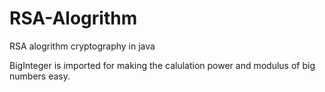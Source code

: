 # RSA-Alogrithm
RSA alogrithm cryptography in java

BigInteger is imported for making the calulation power and modulus of big numbers easy.

